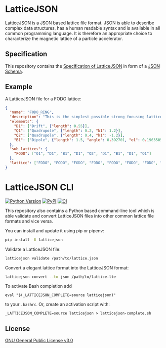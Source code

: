 # LatticeJSON

LatticeJSON is a JSON based lattice file format. JSON is able to describe complex data structures,
has a human readable syntax and is available in all common programming language. It is therefore an
appropriate choice to characterize the magnetic lattice of a particle accelerator.

## Specification
This repository contains the
[Specification of LatticeJSON](https://github.com/andreasfelix/latticejson/blob/master/latticejson/schema.json)
in form of a [JSON Schema](https://json-schema.org).


## Example

A LatticeJSON file for a FODO lattice:
```json
{
  "name": "FODO_RING",
  "description": "This is the simplest possible strong focusing lattice.",
  "elements": {
    "D1": ["Drift", {"length": 0.55}],
    "Q1": ["Quadrupole", {"length": 0.2, "k1": 1.2}],
    "Q2": ["Quadrupole", {"length": 0.4, "k1": -1.2}],
    "B1": ["Dipole", {"length": 1.5, "angle": 0.392701, "e1": 0.1963505, "e2": 0.1963505}]
  },
  "sub_lattices": {
    "FODO": ["Q1", "D1", "B1", "D1", "Q2", "D1", "B1", "D1", "Q1"]
  },
  "lattice": ["FODO", "FODO", "FODO", "FODO", "FODO", "FODO", "FODO", "FODO"]
}

```


# LatticeJSON CLI
[![Python Version](https://img.shields.io/pypi/pyversions/latticejson)](https://pypi.org/project/latticejson/)
[![PyPI](https://img.shields.io/pypi/v/latticejson.svg)](https://pypi.org/project/latticejson/)
[![CI](https://github.com/andreasfelix/latticejson/workflows/CI/badge.svg)](https://github.com/andreasfelix/latticejson/actions?query=workflow%3ACI)

This repository also contains a Python based command-line tool which is able validate
and convert LatticeJSON files into other common lattice file formats and vice versa.

You can install and update it using pip or pipenv:
```sh
pip install -U latticejson
```

Validate a LatticeJSON file:
```sh
latticejson validate /path/to/lattice.json
```

Convert a elegant lattice format into the LatticeJSON format:
```sh
latticejson convert --to json /path/to/lattice.lte
```

To activate Bash completion add
```
eval "$(_LATTICEJSON_COMPLETE=source latticejson)"
```

to your `.bashrc`. Or, create an activation script with:
```
_LATTICEJSON_COMPLETE=source latticejson > latticejson-complete.sh
```

## License
[GNU General Public License v3.0](https://github.com/andreasfelix/latticejson/blob/master/LICENSE)
